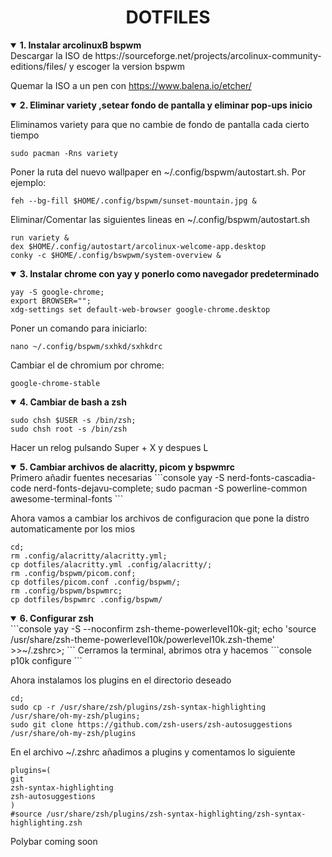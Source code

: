 <div align="center"> 
    <h1><strong>DOTFILES</strong></h1> 
</div>

<details open>
<summary><strong>1. Instalar arcolinuxB bspwm</strong></summary>
Descargar la ISO de https://sourceforge.net/projects/arcolinux-community-editions/files/ y 
escoger la version bspwm

Quemar la ISO a un pen con https://www.balena.io/etcher/
</details>

<details open>
<summary><strong>2. Eliminar variety ,setear fondo de pantalla y eliminar pop-ups inicio</strong></summary> 

Eliminamos variety para que no cambie de fondo de pantalla cada cierto tiempo
```console
sudo pacman -Rns variety
```

Poner la ruta del nuevo wallpaper en ~/.config/bspwm/autostart.sh. Por ejemplo:

```console
feh --bg-fill $HOME/.config/bspwm/sunset-mountain.jpg &
```

Eliminar/Comentar las siguientes lineas en ~/.config/bspwm/autostart.sh

```console
run variety &
dex $HOME/.config/autostart/arcolinux-welcome-app.desktop
conky -c $HOME/.config/bswpwm/system-overview &
```

</details>

<details open>
<summary><strong>3. Instalar chrome con yay y ponerlo como navegador predeterminado</strong></summary>

```console
yay -S google-chrome;
export BROWSER="";
xdg-settings set default-web-browser google-chrome.desktop
```
Poner un comando para iniciarlo:
```console
nano ~/.config/bspwm/sxhkd/sxhkdrc
```
Cambiar el de chromium por chrome:
```console
google-chrome-stable
```
</details>

<details open>
<summary><strong>4. Cambiar de bash a zsh</strong></summary>

```console
sudo chsh $USER -s /bin/zsh;
sudo chsh root -s /bin/zsh
```

Hacer un relog pulsando Super + X y despues L
</details>

<details open>
<summary><strong>5. Cambiar archivos de alacritty, picom y bspwmrc</strong></summary>
Primero añadir fuentes necesarias
```console
yay -S nerd-fonts-cascadia-code nerd-fonts-dejavu-complete;
sudo pacman -S powerline-common awesome-terminal-fonts
```

Ahora vamos a cambiar los archivos de configuracion que pone la distro automaticamente por los mios
```console
cd;
rm .config/alacritty/alacritty.yml;
cp dotfiles/alacritty.yml .config/alacritty/;
rm .config/bspwm/picom.conf;
cp dotfiles/picom.conf .config/bspwm/;
rm .config/bspwm/bspwmrc;
cp dotfiles/bspwmrc .config/bspwm/
```
</details>

<details open>
<summary><strong>6. Configurar zsh</strong></summary>
```console
yay -S --noconfirm zsh-theme-powerlevel10k-git;
echo 'source /usr/share/zsh-theme-powerlevel10k/powerlevel10k.zsh-theme' >>~/.zshrc>;
```
Cerramos la terminal, abrimos otra y hacemos
```console
p10k configure
```

Ahora instalamos los plugins en el directorio deseado
```console
cd;
sudo cp -r /usr/share/zsh/plugins/zsh-syntax-highlighting /usr/share/oh-my-zsh/plugins;
sudo git clone https://github.com/zsh-users/zsh-autosuggestions /usr/share/oh-my-zsh/plugins 
```

En el archivo ~/.zshrc añadimos a plugins y comentamos lo siguiente
```console
plugins=(
git
zsh-syntax-highlighting
zsh-autosuggestions
)
#source /usr/share/zsh/plugins/zsh-syntax-highlighting/zsh-syntax-highlighting.zsh
```
</details>
Polybar coming soon
